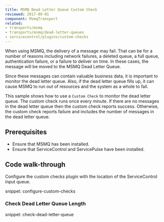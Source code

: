 ```yaml
---
title: MSMQ Dead Letter Queue Custom Check
reviewed: 2017-09-01
component: MsmqTransport
related:
- transports/msmq
- transports/msmq/dead-letter-queues
- servicecontrol/plugins/custom-checks
---
```



When using MSMQ, the delivery of a message may fail. That can be for a number of reasons including network failures, a deleted queue, a full queue, authentication failure, or a failure to deliver on time. In these cases, the message will be moved to the MSMQ Dead Letter Queue. 

Since these messages can contain valuable business data, it is important to monitor the dead letter queue. Also, if the dead letter queue fills up, it can cause MSMQ to run out of resources and the system as a whole to fail.

This sample shows how to use a `Custom Check` to monitor the dead letter queue. The custom check runs once every minute. If there are no messages in the dead letter queue then the custom check reports success. Otherwise, the custom check reports failure and includes the number of messages in the dead letter queue.


## Prerequisites

 * Ensure that MSMQ has been installed.
 * Ensure that ServiceControl and ServicePulse have been installed.


## Code walk-through

Configure the custom checks plugin with the location of the ServiceControl input queue.

snippet: configure-custom-checks


### Check Dead Letter Queue Length

snippet: check-dead-letter-queue
